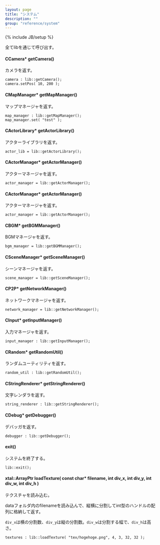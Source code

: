 ```yaml
---
layout: page
title: "システム"
description: ""
group: "reference/system"
---
```

{% include JB/setup %}

全てlibを通じて呼び出す。

#### CCamera* getCamera()
カメラを返す。

    camera : lib::getCamera();
    camera.setPos( 10, 200 );

#### CMapManager* getMapManager()
マップマネージャを返す。

    map_manager : lib::getMapManager();
    map_manager.set( "test" );

#### CActorLibrary* getActorLibrary()
アクターライブラリを返す。

    actor_lib = lib::getActorLibrary();

#### CActorManager* getActorManager()
アクターマネージャを返す。

    actor_manager = lib::getActorManager();

#### CActorManager* getActorManager()
アクターマネージャを返す。

    actor_manager = lib::getActorManager();

#### CBGM* getBGMManager()
BGMマネージャを返す。

    bgm_manager = lib::getBGMManager();

#### CSceneManager* getSceneManager()
シーンマネージャを返す。

    scene_manager = lib::getSceneManager();

#### CP2P* getNetworkManager()
ネットワークマネージャを返す。

    network_manager = lib::getNetworkManager();

#### CInput* getInputManager()
入力マネージャを返す。

    input_manager : lib::getInputManager();

#### CRandom* getRandomUtil()
ランダムユーティリティを返す。

    random_util : lib::getRandomUtil();

#### CStringRenderer* getStringRenderer()
文字レンダラを返す。

    string_renderer : lib::getStringRenderer();

#### CDebug* getDebugger()
デバッガを返す。

    debugger : lib::getDebugger();

#### exit()
システムを終了する。

    lib::exit();

#### xtal::ArrayPtr loadTexture( const char* filename, int div_x, int div_y, int div_w, int div_h )
テクスチャを読み込む。

dataフォルダ内のfilenameを読み込んで、縦横に分割してint型のハンドルの配列に格納して返す。

`div_x`は横の分割数、`div_y`は縦の分割数。`div_w`は分割する幅で、`div_h`は高さ。

    textures : lib::loadTexture( "tex/hogehoge.png", 4, 3, 32, 32 );

